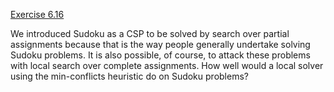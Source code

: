 [Exercise 6.16](6-16/)

We introduced Sudoku as a CSP to be solved by search over partial
assignments because that is the way people generally undertake solving
Sudoku problems. It is also possible, of course, to attack these
problems with local search over complete assignments. How well would a
local solver using the min-conflicts heuristic do on Sudoku problems?
